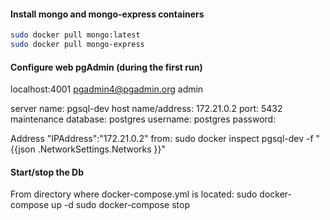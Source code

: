 #### Install mongo and mongo-express containers
```bash
sudo docker pull mongo:latest
sudo docker pull mongo-express
```

#### Configure web pgAdmin (during the first run)
localhost:4001
pgadmin4@pgadmin.org
admin

server name:        pgsql-dev
host name/address:  172.21.0.2 
port:               5432
maintenance database: postgres
username:           postgres
password: 

Address "IPAddress":"172.21.0.2" from:
sudo docker inspect pgsql-dev -f "{{json .NetworkSettings.Networks }}"

#### Start/stop the Db
From directory where docker-compose.yml is located:
sudo docker-compose up -d
sudo docker-compose stop